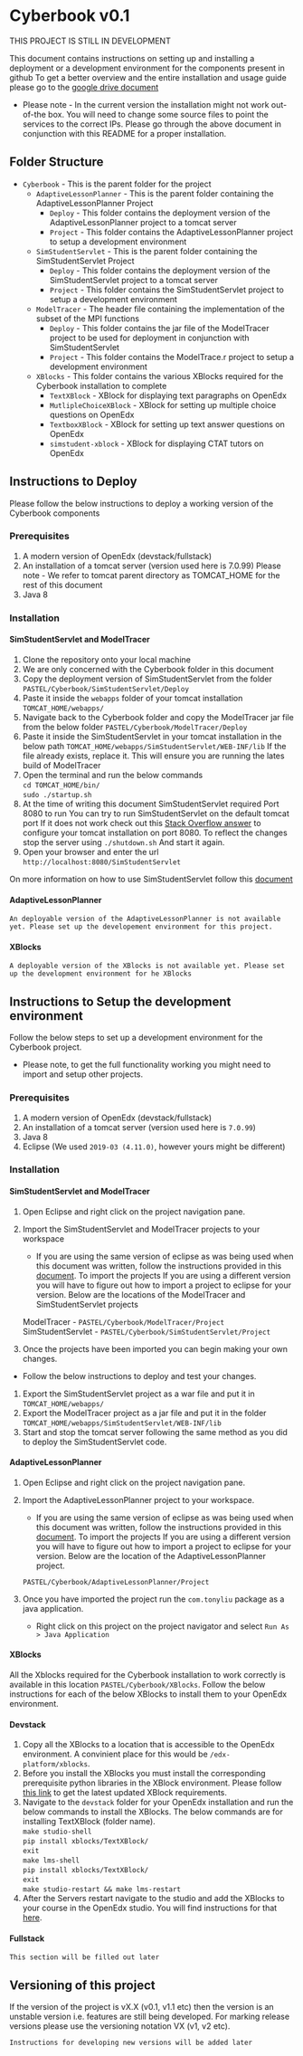 # Cyberbook v0.1

THIS PROJECT IS STILL IN DEVELOPMENT

This document contains instructions on setting up and installing a deployment or a development environment for the components present in github
To get a better overview and the entire installation and usage guide please go to the [google drive document](https://docs.google.com/document/d/1bCHC4CGaZhGRtpVYoMFpQDbG1r7d4UbzK1EzeFf0wxY/edit)

* Please note - In the current version the installation might not work out-of-the box. You will need to change some source files to point the services to the correct IPs. Please go through the above document in conjunction with this README for a proper installation.


## Folder Structure
* `Cyberbook` - This is the parent folder for the project
  * `AdaptiveLessonPlanner` - This is the parent folder containing the AdaptiveLessonPlanner Project
      * `Deploy` - This folder contains the deployment version of the AdaptiveLessonPlanner project to a tomcat server
      * `Project` - This folder contains the AdaptiveLessonPlanner project to setup a development environment
  * `SimStudentServlet` - This is the parent folder containing the SimStudentServlet Project
      * `Deploy` - This folder contains the deployment version of the SimStudentServlet project to a tomcat server
      * `Project` - This folder contains the SimStudentServlet project to setup a development environment
  * `ModelTracer` - The header file containing the implementation of the subset of the MPI functions
      * `Deploy` - This folder contains the jar file of the ModelTracer project to be used for deployment in conjunction with SimStudentServlet
      * `Project` - This folder contains the ModelTrace.r project to setup a development environment
  * `XBlocks` - This folder contains the various XBlocks required for the Cyberbook installation to complete
      * `TextXBlock` - XBlock for displaying text paragraphs on OpenEdx
      * `MutlipleChoiceXBlock` - XBlock for setting up multiple choice questions on OpenEdx
      * `TextboxXBlock` - XBlock for setting up text answer questions on OpenEdx
      * `simstudent-xblock` - XBlock for displaying CTAT tutors on OpenEdx



## Instructions to Deploy
Please follow the below instructions to deploy a working version of the Cyberbook components

### Prerequisites
1. A modern version of OpenEdx (devstack/fullstack)
2. An installation of a tomcat server (version used here is 7.0.99)
    Please note - We refer to tomcat parent directory as TOMCAT_HOME for the rest of this document
3. Java 8

### Installation
#### SimStudentServlet and ModelTracer
1. Clone the repository onto your local machine
2. We are only concerned with the Cyberbook folder in this document
3. Copy the deployment version of SimStudentServlet from the folder `PASTEL/Cyberbook/SimStudentServlet/Deploy`
4. Paste it inside the `webapps` folder of your tomcat installation
  `TOMCAT_HOME/webapps/`
5. Navigate back to the Cyberbook folder and copy the ModelTracer jar file from the below folder
  `PASTEL/Cyberbook/ModelTracer/Deploy`
6. Paste it inside the SimStudentServlet in your tomcat installation in the below path
  `TOMCAT_HOME/webapps/SimStudentServlet/WEB-INF/lib`
    If the file already exists, replace it. This will ensure you are running the lates build of ModelTracer
7. Open the terminal and run the below commands  
`cd TOMCAT_HOME/bin/`  
`sudo ./startup.sh`
  3.  At the time of writing this document SimStudentServlet required Port 8080 to run
      You can try to run SimStudentServlet on the default tomcat port
      If it does not work check out this [Stack Overflow answer](https://stackoverflow.com/questions/18415578/how-to-change-tomcat-port-number) to configure your tomcat installation on port 8080.
      To reflect the changes stop the server using `./shutdown.sh`
      And start it again.
8. Open your browser and enter the url `http://localhost:8080/SimStudentServlet`

On more information on how to use SimStudentServlet follow this [document](https://docs.google.com/document/d/1bCHC4CGaZhGRtpVYoMFpQDbG1r7d4UbzK1EzeFf0wxY/edit)


#### AdaptiveLessonPlanner
`An deployable version of the AdaptiveLessonPlanner is not available yet. Please set up the developement environment for this project.`


#### XBlocks
`A deployable version of the XBlocks is not available yet. Please set up the development environment for he XBlocks`



## Instructions to Setup the development environment
Follow the below steps to set up a development environment for the Cyberbook project.
* Please note, to get the full functionality working you might need to import and setup other projects.


### Prerequisites
1. A modern version of OpenEdx (devstack/fullstack)
2. An installation of a tomcat server (version used here is `7.0.99`)
3. Java 8
4. Eclipse (We used `2019-03 (4.11.0)`, however yours might be different)

### Installation
#### SimStudentServlet and ModelTracer
1. Open Eclipse and right click on the project navigation pane.
2. Import the SimStudentServlet and ModelTracer projects to your workspace
    * If you are using the same version of eclipse as was being used when this document was written, follow the instructions provided in this [document](https://docs.google.com/document/d/1bCHC4CGaZhGRtpVYoMFpQDbG1r7d4UbzK1EzeFf0wxY/edit). To import the projects
    If you are using a different version you will have to figure out how to import a project to eclipse for your version.
    Below are the locations of the ModelTracer and SimStudentServlet projects

    ModelTracer - `PASTEL/Cyberbook/ModelTracer/Project`  
    SimStudentServlet - `PASTEL/Cyberbook/SimStudentServlet/Project`

3. Once the projects have been imported you can begin making your own changes.

* Follow the below instructions to deploy and test your changes.
1. Export the SimStudentServlet project as a war file and put it in `TOMCAT_HOME/webapps/`
2. Export the ModelTracer project as a jar file and put it in the folder `TOMCAT_HOME/webapps/SimStudentServlet/WEB-INF/lib`
3. Start and stop the tomcat server following the same method as you did to deploy the SimStudentServlet code.


#### AdaptiveLessonPlanner
1. Open Eclipse and right click on the project navigation pane.
2. Import the AdaptiveLessonPlanner project to your workspace.
    * If you are using the same version of eclipse as was being used when this document was written, follow the instructions provided in this [document](https://docs.google.com/document/d/1bCHC4CGaZhGRtpVYoMFpQDbG1r7d4UbzK1EzeFf0wxY/edit). To import the projects
    If you are using a different version you will have to figure out how to import a project to eclipse for your version.
    Below are the location of the AdaptiveLessonPlanner project.

    `PASTEL/Cyberbook/AdaptiveLessonPlanner/Project`
3. Once you have imported the project run the `com.tonyliu` package as a java application.
    * Right click on this project on the project navigator and select `Run As > Java Application`


#### XBlocks
All the Xblocks required for the Cyberbook installation to work correctly is available in this location `PASTEL/Cyberbook/XBlocks`. Follow the below instructions for each of the below XBlocks to install them to your OpenEdx environment.

#### Devstack
1. Copy all the XBlocks to a location that is accessible to the OpenEdx environment. A convinient place for this would be `/edx-platform/xblocks`.
2. Before you install the XBlocks you must install the corresponding prerequisite python libraries in the XBlock environment. Please follow [this link](https://docs.google.com/document/d/1bCHC4CGaZhGRtpVYoMFpQDbG1r7d4UbzK1EzeFf0wxY/edit) to get the latest updated XBlock requirements. 
3. Navigate to the `devstack` folder for your OpenEdx installation and run the below commands to install the XBlocks. The below commands are for installing TextXBlock (folder name).  
  `make studio-shell`  
  `pip install xblocks/TextXBlock/`  
  `exit`  
  `make lms-shell`  
  `pip install xblocks/TextXBlock/`  
  `exit`  
  `make studio-restart && make lms-restart`
4. After the Servers restart navigate to the studio and add the XBlocks to your course in the OpenEdx studio. You will find instructions for that [here](https://docs.google.com/document/d/1bCHC4CGaZhGRtpVYoMFpQDbG1r7d4UbzK1EzeFf0wxY/edit).


#### Fullstack
`This section will be filled out later`

## Versioning of this project
If the version of the project is vX.X (v0.1, v1.1 etc) then the version is an unstable version i.e. features are still being developed. For marking release versions please use the versioning notation VX (v1, v2 etc). 

`Instructions for developing new versions will be added later`


